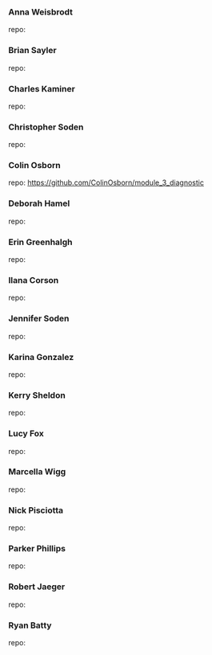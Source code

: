 ### Anna Weisbrodt

repo:

### Brian Sayler

repo:

### Charles Kaminer

repo:

### Christopher Soden

repo:

### Colin Osborn

repo: https://github.com/ColinOsborn/module_3_diagnostic

### Deborah Hamel

repo:

### Erin Greenhalgh

repo:

### Ilana Corson

repo:

### Jennifer Soden

repo:

### Karina Gonzalez

repo:

### Kerry Sheldon

repo:

### Lucy Fox

repo:

### Marcella Wigg

repo:

### Nick Pisciotta

repo:

### Parker Phillips

repo:

### Robert Jaeger

repo:

### Ryan Batty

repo:
